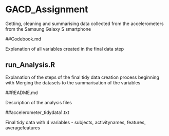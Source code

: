 # GACD_Assignment
Getting, cleaning and summarising data collected from the accelerometers from the Samsung Galaxy S smartphone

##Codebook.md

Explanation of all variables created in the final data step

## run_Analysis.R 

Explanation of the steps of the final tidy data creation process beginning with Merging the datasets to the summarisation of the variables

##README.md 

Description of the analysis files

##accelerometer_tidydata1.txt

Final tidy data with 4 variables - subjects, activitynames, features, averagefeatures
